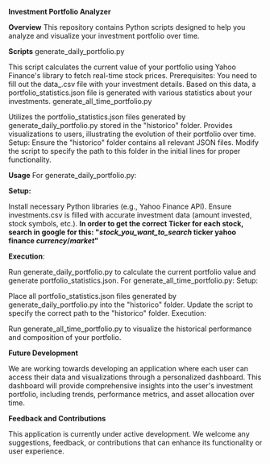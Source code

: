 ****Investment Portfolio Analyzer****

**Overview**
This repository contains Python scripts designed to help you analyze and visualize your investment portfolio over time.

**Scripts**
generate_daily_portfolio.py

This script calculates the current value of your portfolio using Yahoo Finance's library to fetch real-time stock prices.
Prerequisites: You need to fill out the data_.csv file with your investment details. Based on this data, a portfolio_statistics.json file is generated with various statistics about your investments.
generate_all_time_portfolio.py

Utilizes the portfolio_statistics.json files generated by generate_daily_portfolio.py stored in the "historico" folder.
Provides visualizations to users, illustrating the evolution of their portfolio over time.
Setup: Ensure the "historico" folder contains all relevant JSON files. Modify the script to specify the path to this folder in the initial lines for proper functionality.

**Usage**
For generate_daily_portfolio.py:

**Setup:**

Install necessary Python libraries (e.g., Yahoo Finance API).
Ensure investments.csv is filled with accurate investment data (amount invested, stock symbols, etc.). 
**In order to get the correct Ticker for each stock, search in google for this: "*stock_you_want_to_search* ticker yahoo finance *currency*/*market*"**

**Execution**:

Run generate_daily_portfolio.py to calculate the current portfolio value and generate portfolio_statistics.json.
For generate_all_time_portfolio.py:
Setup:

Place all portfolio_statistics.json files generated by generate_daily_portfolio.py into the "historico" folder.
Update the script to specify the correct path to the "historico" folder.
Execution:

Run generate_all_time_portfolio.py to visualize the historical performance and composition of your portfolio.

**Future Development**

We are working towards developing an application where each user can access their data and visualizations through a personalized dashboard. This dashboard will provide comprehensive insights into the user's investment portfolio, including trends, performance metrics, and asset allocation over time.

**Feedback and Contributions**

This application is currently under active development. We welcome any suggestions, feedback, or contributions that can enhance its functionality or user experience.
